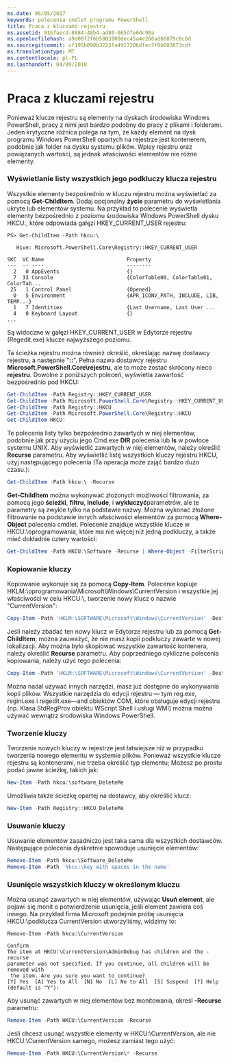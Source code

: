 ```yaml
---
ms.date: 06/05/2017
keywords: polecenia cmdlet programu PowerShell
title: Praca z kluczami rejestru
ms.assetid: 91bfaecd-8684-48b4-ad86-065dfe6dc90a
ms.openlocfilehash: a9d08f2f6b5803980dec45a4e266ad66879c8c8d
ms.sourcegitcommit: cf195b090b3223fa4917206dfec7f0b603873cdf
ms.translationtype: MT
ms.contentlocale: pl-PL
ms.lasthandoff: 04/09/2018
---
```

# <a name="working-with-registry-keys"></a>Praca z kluczami rejestru

Ponieważ klucze rejestru są elementy na dyskach środowiska Windows PowerShell, pracy z nimi jest bardzo podobny do pracy z plikami i folderami. Jeden krytyczne różnica polega na tym, że każdy element na dysk programu Windows PowerShell opartych na rejestrze jest kontenerem, podobnie jak folder na dysku systemu plików. Wpisy rejestru oraz powiązanych wartości, są jednak właściwości elementów nie różne elementy.

### <a name="listing-all-subkeys-of-a-registry-key"></a>Wyświetlanie listy wszystkich jego podkluczy klucza rejestru

Wszystkie elementy bezpośrednio w kluczu rejestru można wyświetlać za pomocą **Get-ChildItem**. Dodaj opcjonalny **życie** parametru do wyświetlania ukryte lub elementów systemu. Na przykład to polecenie wyświetla elementy bezpośrednio z poziomu środowiska Windows PowerShell dysku HKCU:, które odpowiada gałęzi HKEY_CURRENT_USER rejestru:

```
PS> Get-ChildItem -Path hkcu:\

   Hive: Microsoft.PowerShell.Core\Registry::HKEY_CURRENT_USER

SKC  VC Name                           Property
---  -- ----                           --------
  2   0 AppEvents                      {}
  7  33 Console                        {ColorTable00, ColorTable01, ColorTab...
 25   1 Control Panel                  {Opened}
  0   5 Environment                    {APR_ICONV_PATH, INCLUDE, LIB, TEMP...}
  1   7 Identities                     {Last Username, Last User ...
  4   0 Keyboard Layout                {}
...
```

Są widoczne w gałęzi HKEY_CURRENT_USER w Edytorze rejestru (Regedit.exe) klucze najwyższego poziomu.

Ta ścieżka rejestru można również określić, określając nazwę dostawcy rejestru, a następnie "**::**". Pełna nazwa dostawcy rejestru **Microsoft.PowerShell.Core\\rejestru**, ale to może zostać skrócony nieco **rejestru**. Dowolne z poniższych poleceń, wyświetla zawartość bezpośrednio pod HKCU:

```powershell
Get-ChildItem -Path Registry::HKEY_CURRENT_USER
Get-ChildItem -Path Microsoft.PowerShell.Core\Registry::HKEY_CURRENT_USER
Get-ChildItem -Path Registry::HKCU
Get-ChildItem -Path Microsoft.PowerShell.Core\Registry::HKCU
Get-ChildItem HKCU:
```

Te polecenia listy tylko bezpośrednio zawartych w niej elementów, podobnie jak przy użyciu jego Cmd.exe **DIR** polecenia lub **ls** w powłoce systemu UNIX. Aby wyświetlić zawartych w niej elementów, należy określić **Recurse** parametru. Aby wyświetlić listę wszystkich kluczy rejestru HKCU, użyj następującego polecenia (Ta operacja może zająć bardzo dużo czasu.):

```powershell
Get-ChildItem -Path hkcu:\ -Recurse
```

**Get-ChildItem** można wykonywać złożonych możliwości filtrowania, za pomocą jego **ścieżki**, **filtru**, **Include**, i **wykluczyć**parametrów, ale te parametry są zwykle tylko na podstawie nazwy. Można wykonać złożone filtrowanie na podstawie innych właściwości elementów za pomocą **Where-Object** polecenia cmdlet. Polecenie znajduje wszystkie klucze w HKCU:\\oprogramowania, które ma nie więcej niż jedną podkluczy, a także mieć dokładnie cztery wartości:

```powershell
Get-ChildItem -Path HKCU:\Software -Recurse | Where-Object -FilterScript {($_.SubKeyCount -le 1) -and ($_.ValueCount -eq 4) }
```

### <a name="copying-keys"></a>Kopiowanie kluczy

Kopiowanie wykonuje się za pomocą **Copy-Item**. Polecenie kopiuje HKLM:\\oprogramowania\\Microsoft\\Windows\\CurrentVersion i wszystkie jej właściwości w celu HKCU:\\, tworzenie nowy klucz o nazwie "CurrentVersion":

```powershell
Copy-Item -Path 'HKLM:\SOFTWARE\Microsoft\Windows\CurrentVersion' -Destination hkcu:
```

Jeśli należy zbadać ten nowy klucz w Edytorze rejestru lub za pomocą **Get-ChildItem**, można zauważyć, że nie masz kopii podkluczy zawarte w nowej lokalizacji. Aby można było skopiować wszystkie zawartość kontenera, należy określić **Recurse** parametru. Aby poprzedniego cykliczne polecenia kopiowania, należy użyć tego polecenia:

```powershell
Copy-Item -Path 'HKLM:\SOFTWARE\Microsoft\Windows\CurrentVersion' -Destination hkcu: -Recurse
```

Można nadal używać innych narzędzi, masz już dostępne do wykonywania kopii plików. Wszystkie narzędzia do edycji rejestru — tym reg.exe, regini.exe i regedit.exe—and obiektów COM, które obsługuje edycji rejestru (np. Klasa StdRegProv obiektu WScript.Shell i usługi WMI) można można używać wewnątrz środowiska Windows PowerShell.

### <a name="creating-keys"></a>Tworzenie kluczy

Tworzenie nowych kluczy w rejestrze jest łatwiejsze niż w przypadku tworzenia nowego elementu w systemie plików. Ponieważ wszystkie klucze rejestru są kontenerami, nie trzeba określić typ elementu; Możesz po prostu podać jawne ścieżkę, takich jak:

```powershell
New-Item -Path hkcu:\software_DeleteMe
```

Umożliwia także ścieżkę opartej na dostawcy, aby określić klucz:

```powershell
New-Item -Path Registry::HKCU_DeleteMe
```

### <a name="deleting-keys"></a>Usuwanie kluczy

Usuwanie elementów zasadniczo jest taka sama dla wszystkich dostawców. Następujące polecenia dyskretnie spowoduje usunięcie elementów:

```powershell
Remove-Item -Path hkcu:\Software_DeleteMe
Remove-Item -Path 'hkcu:\key with spaces in the name'
```

### <a name="removing-all-keys-under-a-specific-key"></a>Usunięcie wszystkich kluczy w określonym kluczu

Można usunąć zawartych w niej elementów, używając **Usuń element**, ale pojawi się monit o potwierdzenie usunięcia, jeśli element zawiera coś innego. Na przykład firma Microsoft podejmie próbę usunięcia HKCU:\\podklucza CurrentVersion utworzyliśmy, widzimy to:

```
Remove-Item -Path hkcu:\CurrentVersion

Confirm
The item at HKCU:\CurrentVersion\AdminDebug has children and the -recurse
parameter was not specified. If you continue, all children will be removed with
 the item. Are you sure you want to continue?
[Y] Yes  [A] Yes to All  [N] No  [L] No to All  [S] Suspend  [?] Help
(default is "Y"):
```

Aby usunąć zawartych w niej elementów bez monitowania, określ **-Recurse** parametru:

```powershell
Remove-Item -Path HKCU:\CurrentVersion -Recurse
```

Jeśli chcesz usunąć wszystkie elementy w HKCU:\\CurrentVersion, ale nie HKCU:\\CurrentVersion samego, możesz zamiast tego użyć:

```powershell
Remove-Item -Path HKCU:\CurrentVersion\* -Recurse
```